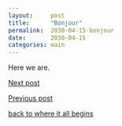 ```yaml
---
layout:     post
title:      "Bonjour"
permalink:  2030-04-15-bonjour
date:       2030-04-15
categories: main
---
```


Here we are.

[Next post](./2017-04-17-hola)

[Previous post](./2017-04-11-buendia)

[back to where it all begins](./)

